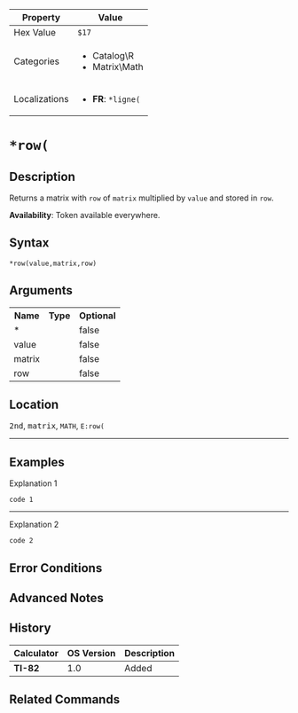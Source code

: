 | Property      | Value |
|---------------|-------|
| Hex Value     | `$17`|
| Categories    | <ul><li>Catalog\R</li><li>Matrix\Math</li></ul> |
| Localizations | <ul><li><b>FR</b>: `*ligne(`</li></ul> |

# `*row(`

## Description
Returns a matrix with `row` of `matrix` multiplied by `value` and stored in `row`.


<b>Availability</b>: Token available everywhere.

## Syntax
`*row(value,matrix,row)`

## Arguments
<table>
<tr><th>Name</th><th>Type</th><th>Optional</th></tr>

<tr><td>*</td><td></td><td>false</td></tr>

<tr><td>value</td><td></td><td>false</td></tr>

<tr><td>matrix</td><td></td><td>false</td></tr>

<tr><td>row</td><td></td><td>false</td></tr>

</table>

## Location
<kbd>2nd</kbd>, <kbd>matrix</kbd>, `MATH`, `E:row(`
<hr>

## Examples

Explanation 1
```ti-basic
code 1
```
---
Explanation 2
```ti-basic
code 2
```

## Error Conditions


## Advanced Notes


## History
| Calculator | OS Version | Description |
|------------|------------|-------------|
| <b>TI-82</b> | 1.0 | Added

## Related Commands

    